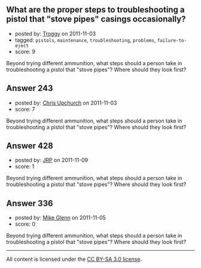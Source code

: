 ## What are the proper steps to troubleshooting a pistol that "stove pipes" casings occasionally?

- posted by: [Troggy](https://stackexchange.com/users/-1/135-troggy) on 2011-11-03
- tagged: `pistols`, `maintenance`, `troubleshooting`, `problems`, `failure-to-eject`
- score: 9

Beyond trying different ammunition, what steps should a person take in troubleshooting a pistol that "stove pipes"?  Where should they look first?


## Answer 243

- posted by: [Chris Upchurch](https://stackexchange.com/users/-1/79-chris-upchurch) on 2011-11-03
- score: 7

Beyond trying different ammunition, what steps should a person take in troubleshooting a pistol that "stove pipes"?  Where should they look first?


## Answer 428

- posted by: [JRP](https://stackexchange.com/users/-1/193-jrp) on 2011-11-09
- score: 1

Beyond trying different ammunition, what steps should a person take in troubleshooting a pistol that "stove pipes"?  Where should they look first?


## Answer 336

- posted by: [Mike Glenn](https://stackexchange.com/users/-1/54-mike-glenn) on 2011-11-05
- score: 0

Beyond trying different ammunition, what steps should a person take in troubleshooting a pistol that "stove pipes"?  Where should they look first?



---

All content is licensed under the [CC BY-SA 3.0 license](https://creativecommons.org/licenses/by-sa/3.0/).
